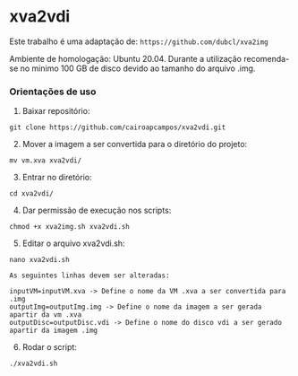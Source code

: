 # xva2vdi

Este trabalho é uma adaptação de: `https://github.com/dubcl/xva2img`

Ambiente de homologação: Ubuntu 20.04. Durante a utilização recomenda-se no minimo 100 GB de disco devido ao tamanho do arquivo .img.


### Orientações de uso

1. Baixar repositório: 

```
git clone https://github.com/cairoapcampos/xva2vdi.git
```
2. Mover a imagem a ser convertida para o diretório do projeto:

```
mv vm.xva xva2vdi/
```
3. Entrar no diretório:

```
cd xva2vdi/
```
4. Dar permissão de execução nos scripts:

```
chmod +x xva2img.sh xva2vdi.sh
```

5. Editar o arquivo xva2vdi.sh:

```
nano xva2vdi.sh

As seguintes linhas devem ser alteradas:

inputVM=inputVM.xva -> Define o nome da VM .xva a ser convertida para .img
outputImg=outputImg.img -> Define o nome da imagem a ser gerada apartir da vm .xva
outputDisc=outputDisc.vdi -> Define o nome do disco vdi a ser gerado apartir da imagem .img
```

6. Rodar o script:

```
./xva2vdi.sh
```


